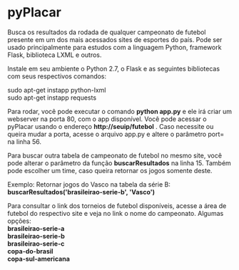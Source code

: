 # pyPlacar
Busca os resultados da rodada de qualquer campeonato de futebol presente em um dos mais acessados sites de esportes do país.
Pode ser usado principalmente para estudos com a linguagem Python, framework Flask, biblioteca LXML e outros.

Instale em seu ambiente o Python 2.7, o Flask e as seguintes bibliotecas com seus respectivos comandos:

sudo apt-get instapp python-lxml<br>
sudo apt-get instapp requests

Para rodar, você pode executar o comando <b>python app.py</b> e ele irá criar um webserver na porta 80, com o app disponível.
Você pode acessar o pyPlacar usando o endereço <b>http://seuip/futebol</b> .
Caso necessite ou queira mudar a porta, acesse o arquivo app.py e altere o parâmetro port= na linha 56.

Para buscar outra tabela de campeonato de futebol no mesmo site, você pode alterar o parâmetro da função <b>buscarResultados</b> na linha 15.
Também pode escolher um time, caso queira retornar os jogos somente deste.

Exemplo: Retornar jogos do Vasco na tabela da série B:
<b>buscarResultados('brasileirao-serie-b', 'Vasco')</b>

Para consultar o link dos torneios de futebol disponíveis, acesse a área de futebol do respectivo site e veja no link o nome do campeonato.
Algumas opções:<br>
<b>brasileirao-serie-a<br>
brasileirao-serie-b<br>
brasileirao-serie-c<br>
copa-do-brasil<br>
copa-sul-americana</b>

